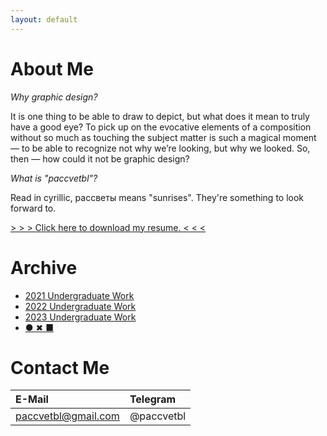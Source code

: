 ```yaml
---
layout: default
---
```


# About Me

*Why graphic design?*

It is one thing to be able to draw to depict, but what does it mean to truly have a good eye? To pick up on the evocative elements of a composition without so much as touching the subject matter is such a magical moment — to be able to recognize not why we’re looking, but why we looked. So, then — how could it not be graphic design?

*What is "paccvetbl"?* 

Read in cyrillic, рассветы means "sunrises". They're something to look forward to.

[> > > Click here to download my resume. < < <](https://drive.google.com/uc?export=download&id=144HQDMpjsvQxfHBvKlN8Fs-ID0YF9Ejl)


# Archive

* [2021 Undergraduate Work](./main_undergraduate21.html)
* [2022 Undergraduate Work](./main_undergraduate22.html)
* [2023 Undergraduate Work](./main_undergraduate23.html)
* [● ✖ ■](https://thenounproject.com/paccvetbl/)

# Contact Me

|E-Mail                  |Telegram                |
|:-----------------------|:-----------------------|
|paccvetbl@gmail.com|@paccvetbl|

